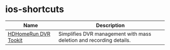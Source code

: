 # ios-shortcuts

| Name            | Description                                 |
|-----------------|---------------------------------------------|
| [HDHomeRun DVR Tookit](/hdhomerun-dvr-toolkit/README.md#download-link) | Simplifies DVR management with mass deletion and recording details. |
